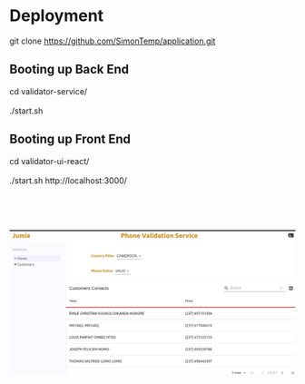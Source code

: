# Deployment

git clone https://github.com/SimonTemp/application.git

## Booting up Back End

cd validator-service/
<br/><br/>
./start.sh

## Booting up Front End

cd validator-ui-react/
<br/><br/>
./start.sh
http://localhost:3000/

<br/><br/><br/>



![Screenshot](screenshot.png)
